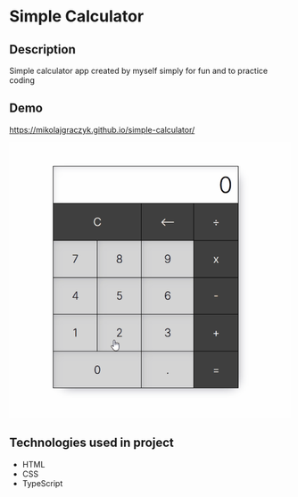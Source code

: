 ﻿# Simple Calculator

## Description
Simple calculator app created by myself simply for fun and to practice coding

## Demo
 https://mikolajgraczyk.github.io/simple-calculator/

 ![example](https://github.com/mikolajgraczyk/simple-calculator/blob/main/Demo.gif?raw=true)

## Technologies used in project
- HTML
- CSS
- TypeScript
